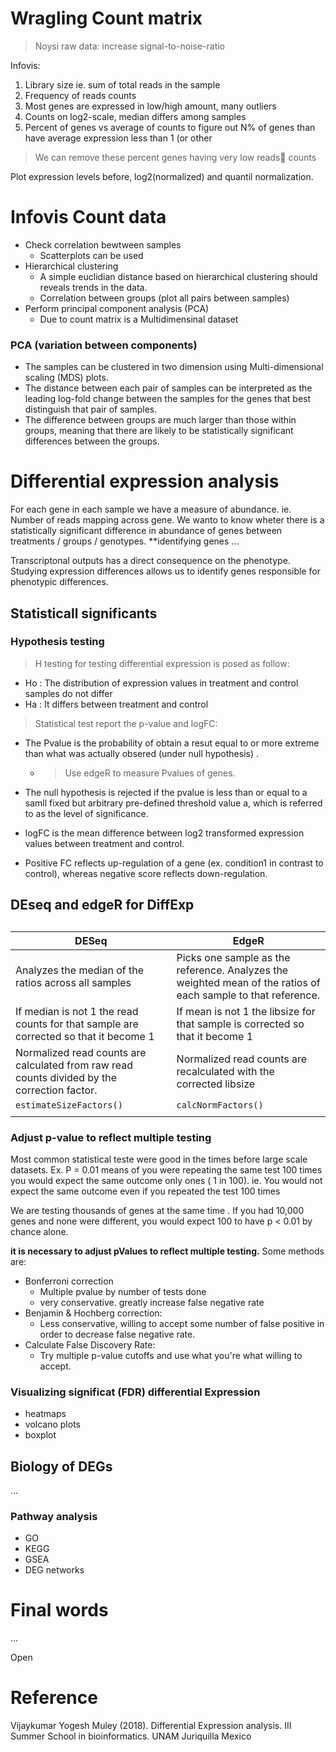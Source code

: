 # Wragling Count matrix

> Noysi raw data: increase signal-to-noise-ratio

Infovis:

1. Library size ie. sum of total reads in the sample
2. Frequency of reads counts
3. Most genes are expressed in low/high amount, many outliers
4. Counts on log2-scale, median differs among samples
5. Percent of genes vs average of counts to figure out N% of genes than have average expression less than 1 (or other 

>  We can remove these percent genes having very low reads counts



Plot expression levels before, log2(normalized) and quantil normalization.



# Infovis Count data

- Check correlation bewtween samples
  - Scatterplots can be used
- Hierarchical clustering 
  - A simple euclidian distance based on hierarchical clustering should reveals trends in the data.
  - Correlation between groups (plot all pairs between samples)
- Perform principal component analysis (PCA)
  - Due to count matrix is a Multidimensinal dataset

### PCA (variation between components)

- The samples can be clustered in two dimension using Multi-dimensional scaling (MDS) plots.
- The distance between each pair of samples can be interpreted as the leading log-fold change between the samples for the genes that best distinguish that pair of samples.
- The difference between groups are much larger than those within groups, meaning that there are likely to be statistically significant differences between the groups.



# Differential expression analysis

For each gene in each sample we have a measure of abundance. ie. Number of reads mapping across gene. We wanto to know wheter there is a statistically significant difference in abundance of genes between treatments / groups / genotypes. **identifying genes ...

Transcriptonal outputs has a direct consequence on the phenotype. Studying expression differences allows us to identify genes responsible for phenotypic differences.

## Statisticall significants

### Hypothesis testing

> H testing for testing differential expression is posed as follow:

- Ho : The distribution of expression values in treatment and control samples do not differ
- Ha : It differs between treatment and control

> Statistical test report the p-value and logFC:

- The  Pvalue is the probability of obtain a resut equal to or more extreme than what was actually obsered (under null hypothesis) .

  - > Use edgeR to measure Pvalues of genes.

- The null hypothesis is rejected if the pvalue is less than or equal to a samll fixed but arbitrary pre-defined threshold value a, which is referred to as the level of significance.

- logFC is the mean difference between log2 transformed expression values between treatment and control.

- Positive FC reflects up-regulation of a gene (ex. condition1 in contrast to control), whereas negative score reflects down-regulation.

## DEseq and edgeR for DiffExp

## 

| DESeq                                                        | EdgeR                                                        |
| ------------------------------------------------------------ | ------------------------------------------------------------ |
| Analyzes the median of the ratios across all samples         | Picks one sample as the reference. Analyzes the weighted mean of the ratios of each sample to that reference. |
| If median is not 1 the read counts for that sample are corrected so that it become 1 | If mean is not 1 the libsize for that sample is corrected so that it become 1 |
| Normalized read counts are calculated from raw read counts divided by the correction factor. | Normalized read counts are recalculated with the corrected libsize |
| `estimateSizeFactors()`                                      | `calcNormFactors()`                                          |
|                                                              |                                                              |

### Adjust p-value to reflect multiple testing

Most common statistical teste were good in the times before large scale datasets. Ex. P = 0.01 means of you were repeating the same test 100 times you would expect the same outcome only ones ( 1 in 100). ie. You would not expect the same outcome even if you repeated the test 100 times

We are testing thousands of genes at the same time . If you had 10,000 genes and none were different, you would expect 100 to have p < 0.01 by chance alone.

**it is necessary to adjust pValues to reflect multiple testing.** Some methods are:

- Bonferroni correction
  - Multiple pvalue by number of tests done
  - very conservative. greatly increase false negative rate
- Benjamin & Hochberg correction:
  - Less conservative, willing to accept some number of false positive in order to decrease false negative rate.
- Calculate False Discovery Rate:
  - Try multiple p-value cutoffs and use what you're what willing to accept.

### Visualizing significat (FDR) differential Expression



- heatmaps 
- volcano plots
- boxplot

## Biology of DEGs

...

### Pathway analysis

- GO
- KEGG
- GSEA
- DEG networks

# Final words

...



Open 

# Reference

Vijaykumar Yogesh Muley (2018). Differential Expression analysis. III Summer School in bioinformatics. UNAM Juriquilla Mexico